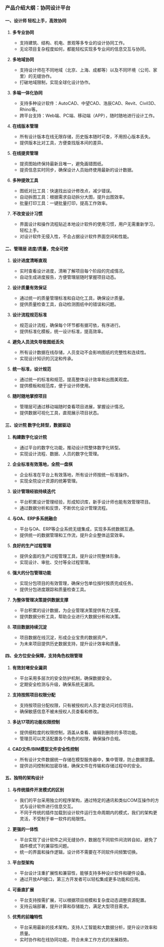 ### 产品介绍大纲：协同设计平台

#### 一、设计师 轻松上手，高效协同

1. **多专业协同**
   - 支持建筑、结构、机电、景观等多专业的设计协同工作。
   - 无论项目复杂程度如何，都能轻松实现多专业间的信息交互与协同。

2. **多地域协同**
   - 支持设计师在不同地域（北京、上海、成都等）以及不同环境（公司、家里）的无缝协作。
   - 打破地域限制，实现全球化设计协作。

3. **多端一体化协同**
   - 支持多种设计软件：AutoCAD、中望CAD、浩辰CAD、Revit、Civil3D、Rhino等。
   - 跨平台支持：Web端、PC端、移动端（APP），随时随地进行设计工作。

4. **在线版本管理**
   - 所有设计版本在线无限存储，历史版本随时可查，不用担心版本丢失。
   - 提供版本比对工具，方便查找版本间的差异。

5. **在线提资管理**
   - 提资图始终保持最新且唯一，避免画错图纸。
   - 提资信息实时同步，确保设计人员始终使用最新的设计数据。

6. **多种提效工具**
   - 图纸对比工具：快速找出设计修改点，减少错误。
   - 自动拆图工具：根据需求自动拆分大图，提升出图效率。
   - 批量打印工具：一键批量打印，提高工作效率。

7. **不改变设计习惯**
   - 界面设计和操作流程贴近本地设计软件的使用习惯，用户无需重新学习，轻松上手。
   - 对设计软件无侵入性，不会占据设计软件界面空间和性能。

#### 二、管理层 进度/质量，完全可控

1. **设计进度清晰直观**
   - 实时查看设计进度，清晰了解项目每个阶段的完成情况。
   - 自动生成进度报告，方便管理层随时掌握项目动态。

2. **设计质量有效保证**
   - 通过统一的质量管理标准和自动化工具，确保设计质量。
   - 提供质量检查工具，自动检测图纸中的错误和问题。

3. **设计流程规范标准**
   - 规范设计流程，确保每个环节都有据可依，有序进行。
   - 提供标准化模板，统一设计标准，提高效率。

4. **避免人员流失导致图纸丢失**
   - 所有设计数据在线存储，人员变动不会影响图纸的完整性和连续性。
   - 实现设计知识的沉淀和传承。

5. **统一标准，设计规范**
   - 通过统一的标准和规范，提高整体设计效率和出图美观度。
   - 提供模板和规范库，便于设计师使用。

6. **随时随地掌控项目**
   - 管理层可通过移动端随时查看项目进展，掌握设计情况。
   - 提供数据可视化工具，直观展示项目状态。

#### 三、设计院 数字化转型，数据驱动

1. **构建数字化设计院**
   - 通过平台的数字化功能，推动设计院整体数字化转型。
   - 实现设计流程、数据、人员的数字化管理。

2. **企业标准有效落地，全院一盘棋**
   - 企业标准在平台上有效落地，所有设计师按统一标准操作。
   - 实现全院设计资源的统筹管理。

3. **设计管理经验持续迭代**
   - 平台积累设计管理经验，形成知识库，新手设计师也能有效管理项目。
   - 通过数据分析和反馈，不断优化设计管理流程。

4. **与OA、ERP多系统融合**
   - 平台与OA、ERP等企业系统无缝集成，实现多系统数据互通。
   - 提供统一的数据管理和工作流，提升企业整体运营效率。

5. **良好的生产过程管理**
   - 提供全面的生产过程管理工具，提升设计院整体形象。
   - 实现设计、审批、交付等全过程管理。

6. **强大的分包管理功能**
   - 实现分包项目的有效管理，确保分包单位按时按质完成任务。
   - 提供分包进度跟踪和质量检查工具。

7. **为整体管理决策提供数据支撑**
   - 平台积累的设计数据，为企业管理决策提供有力支撑。
   - 提供数据分析工具，帮助企业进行大数据分析和决策。

8. **项目数据持续沉淀**
   - 项目数据在线沉淀，形成企业宝贵的数据资产。
   - 为未来项目提供历史数据支持，提升设计效率和质量。

#### 四、全方位安全保障，支持角色权限管理

1. **有效封堵安全漏洞**
   - 平台采用多层次的安全防护机制，确保数据安全。
   - 定期安全检测与升级，确保系统无漏洞。

2. **支持按照项目权限分配**
   - 支持按项目分配权限，只有被授权的人员才能访问对应项目。
   - 确保敏感信息不被未授权人员查看和修改。

3. **多达17项的功能权限控制**
   - 提供细粒度的权限控制，涵盖从查看、编辑到删除的多项功能。
   - 管理员可以灵活配置各个角色的权限，确保操作合规。

4. **CAD文件/BIM模型文件安全性控制**
   - 所有设计文件数据统一存储在模型服务器中，集中管理，防止数据泄露。
   - 提供访问控制和加密存储，确保文件在传输和存储过程中的安全。

#### 五、独特的架构设计

1. **与传统插件开发模式的区别**
   - 我们的平台采用独立的程序架构，通过特定的通讯和类似COM互操作的方式与设计软件进行信息交互。
   - 不同于传统的插件加载到设计软件运行生命周期内的模式，我们的架构更灵活，不受制于单一软件的局限性。

2. **更强的一体性**
   - 平台实现了设计软件之间无缝协作，数据在不同软件间流转自如，避免了插件模式下的兼容性问题。
   - 统一的界面和操作逻辑，设计师不需要在不同软件间频繁切换。

3. **平台型架构**
   - 平台设计注重扩展性和兼容性，能够支持多种设计软件和硬件设备。
   - 通过开放API接口，第三方开发者可以轻松集成更多功能和应用。

4. **可垂直扩展**
   - 平台支持按需扩展，可以根据项目规模和复杂度动态调整资源配置。
   - 支持云端部署，提升计算和存储能力，满足大型项目需求。

5. **优秀的前瞻特性**
   - 平台采用最新的技术架构，支持人工智能和大数据分析，提升设计效率和质量。
   - 实时协作和在线协同功能，符合未来工作方式的发展趋势。
